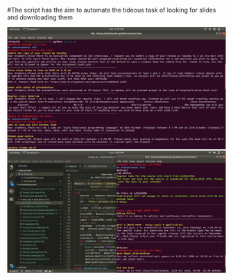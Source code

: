 #The script has the aim to automate the tideous task of looking for slides and downloading them   

![Screenshot](Screenshot/Announcements.png)
![Screenshot](Screenshot/Notices.png)
